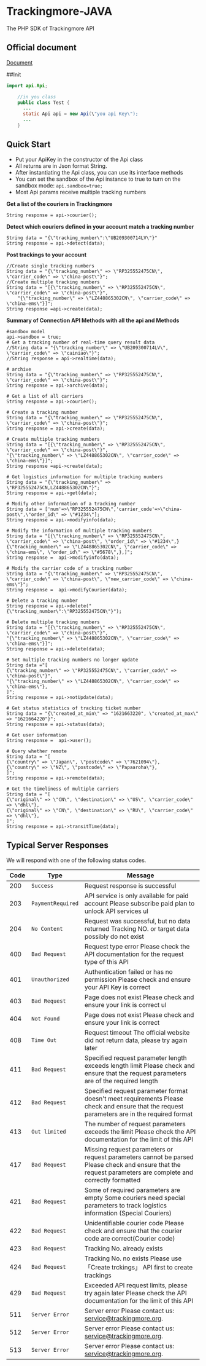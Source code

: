 Trackingmore-JAVA
=================

The PHP SDK of Trackingmore API
## Official document

[Document](https://www.trackingmore.com/v3/api-index)

##Init
```java
import api.Api;

    //in you class
    public class Test {
      ...
      static Api api = new Api(\"you api Key\");
      ...
    }
```


Quick Start
--------------
- Put your ApiKey in the constructor of the Api class
- All returns are in Json format String.
- After instantiating the Api class, you can use its interface methods
- You can set the sandbox of the Api instance to true to turn on the sandbox mode: <code>api.sandbox=true;</code>
- Most Api params receive multiple tracking numbers

**Get a list of the couriers in Trackingmore**

    String response = api->courier();

**Detect which couriers defined in your account match a tracking number**

    String data = "{\"tracking_number\":\"UB209300714LV\"}"
    String response = api->detect(data);


**Post trackings to your account**

    //Create single tracking numbers
    String data = "{\"tracking_number\" => \"RP325552475CN\", \"carrier_code\" => \"china-post\"}";
    //Create multiple tracking numbers
    String data = "[{\"tracking_number\" => \"RP325552475CN\", \"carrier_code\" => \"china-post\"}",
        "{\"tracking_number\" => \"LZ448865302CN\", \"carrier_code\" => \"china-ems\"}]";
    String response =api->create(data);

**Summary of Connection API Methods with all the api and Methods**

    #sandbox model
    api->sandbox = true;
    # Get a tracking number of real-time query result data
    //String data = "{\"tracking_number\" => \"UB209300714LV\", \"carrier_code\" => \"cainiao\"}";
    //String response = api->realtime(data);
    
    # archive
    String data = "{\"tracking_number\" => \"RP325552475CN\", \"carrier_code\" => \"china-post\"}";
    String response = api->archive(data);
    
    # Get a list of all carriers
    String response = api->courier();
    
    # Create a tracking number
    String data = "{\"tracking_number\" => \"RP325552475CN\", \"carrier_code\" => \"china-post\"}";
    String response = api->create(data);
    
    # Create multiple tracking numbers
    String data = "[{\"tracking_number\" => \"RP325552475CN\", \"carrier_code\" => \"china-post\"}",
    "{\"tracking_number\" => \"LZ448865302CN\", \"carrier_code\" => \"china-ems\"}]";
    String response =api->create(data);

    # Get logistics information for multiple tracking numbers
    String data = "{\"tracking_number\" => \"RP325552475CN,LZ448865302CN\"}";
    String response = api->get(data);
    
    # Modify other information of a tracking number
    String data = ['num'=>\"RP325552475CN\",'carrier_code'=>\"china-post\",\"order_id\" => \"#1234\"];
    String response = api->modifyinfo(data);
    
    # Modify the information of multiple tracking numbers
    String data = "[{\"tracking_number\" => \"RP325552475CN\", \"carrier_code\" => \"china-post\", \"order_id\" => \"#1234\",}{\"tracking_number\" => \"LZ448865302CN\", \"carrier_code\" => \"china-ems\", \"order_id\" => \"#5678\",},]";
    String response =  api->modifyinfo(data);
    
    # Modify the carrier code of a tracking number
    String data = "{\"tracking_number\" => \"RP325552475CN\", \"carrier_code\" => \"china-post\", \"new_carrier_code\" => \"china-ems\"}";
    String response =  api->modifyCourier(data);
    
    # Delete a tracking number
    String response = api->delete("{\"tracking_number\":\"RP325552475CN\"}");
    
    # Delete multiple tracking numbers
    String data = "[{\"tracking_number\" => \"RP325552475CN\", \"carrier_code\" => \"china-post\"}",
    "{\"tracking_number\" => \"LZ448865302CN\", \"carrier_code\" => \"china-ems\"}]";
    String response = api->delete(data);
    
    # Set multiple tracking numbers no longer update
    String data ="[
    {\"tracking_number\" => \"RP325552475CN\", \"carrier_code\" => \"china-post\"}",
    "{\"tracking_number\" => \"LZ448865302CN\", \"carrier_code\" => \"china-ems\"},
    ]";
    String response = api->notUpdate(data);
    
    # Get status statistics of tracking ticket number
    String data = "{\"created_at_min\" => "1621663220", \"created_at_max\" => "1621664220"}";
    String response = api->status(data);
    
    # Get user information
    String response =  api->user();
    
    # Query whether remote
    String data = "[
    {\"country\" => \"Japan\", \"postcode\" => \"7621094\"},
    {\"country\" => \"NZ\", \"postcode\" => \"Papaaroha\"},
    ]";
    String response = api->remote(data);
    
    # Get the timeliness of multiple carriers
    String data = "[
    {\"original\" => \"CN\", \"destination\" => \"US\", \"carrier_code\" => \"dhl\"},
    {\"original\" => \"CN\", \"destination\" => \"RU\", \"carrier_code\" => \"dhl\"},
    ]";
    String response = api->transitTime(data);

## Typical Server Responses

We will respond with one of the following status codes.

Code|Type | Message
----|--------------|-------------------------------
200    | <code>Success</code>|    Request response is successful
203    | <code>PaymentRequired</code>|  API service is only available for paid account Please subscribe paid plan to unlock API services                                                             ul
204    | <code>No Content</code>|    Request was successful, but no data returned Tracking NO. or target data possibly do not exist
400    | <code>Bad Request</code>| Request type error Please check the API documentation for the request type of this API
401    | <code>Unauthorized</code>|    Authentication failed or has no permission Please check and ensure your API Key is correct
403    | <code>Bad Request</code>|    Page does not exist Please check and ensure your link is correct                                                                                             ul
404    | <code>Not Found</code>|    Page does not exist Please check and ensure your link is correct
408    | <code>Time Out</code>|    Request timeout The official website did not return data, please try again later
411    | <code>Bad Request</code>|    Specified request parameter length exceeds length limit Please check and ensure that the request parameters are of the required length
412    | <code>Bad Request</code>|    Specified request parameter format doesn't meet requirements Please check and ensure that the request parameters are in the required format
413    | <code>Out limited</code>|    The number of request parameters exceeds the limit Please check the API documentation for the limit of this API
417    | <code>Bad Request</code>|    Missing request parameters or request parameters cannot be parsed Please check and ensure that the request parameters are complete and correctly formatted
421    | <code>Bad Request</code>|    Some of required parameters are empty Some couriers need special parameters to track logistics information (Special Couriers)
422    | <code>Bad Request</code>|    Unidentifiable courier code Please check and ensure that the courier code are correct(Courier code)
423    | <code>Bad Request</code>|    Tracking No. already exists
424    | <code>Bad Request</code>|    Tracking No. no exists Please use 「Create trckings」 API first to create trackings
429    | <code>Bad Request</code>|    Exceeded API request limits, please try again later Please check the API documentation for the limit of this API
511    | <code>Server Error</code>|    Server error Please contact us: service@trackingmore.org.
512    | <code>Server Error</code>|    Server error Please contact us: service@trackingmore.org.
513    | <code>Server Error</code>|    Server error Please contact us: service@trackingmore.org.        